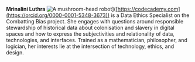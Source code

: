 **Mrinalini Luthra** ![A mushroom-head robot](/static/img/logo/ORCID_iD.svg)]([https://codecademy.com](https://orcid.org/0000-0001-5348-3673))
 is a Data Ethics Specialist on the Combatting Bias project. She engages with questions around responsible stewardship of historical data about colonisation and slavery in digital spaces and how to express the subjectivities and relationality of data, technologies, and interfaces. Trained as a mathematician, philosopher, and logician, her interests lie at the intersection of technology, ethics, and design.

